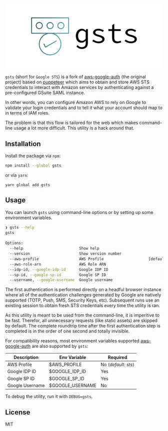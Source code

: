 ![gsts](images/logo/cover.png)

`gsts` (short for `Google STS`) is a fork of [aws-google-auth](https://github.com/cevoaustralia/aws-google-auth) (the original project) based on [puppeteer](https://pptr.dev) which aims to obtain and store AWS STS credentials to interact with Amazon services by authenticating against a pre-configured GSuite SAML instance.

In other words, you can configure Amazon AWS to rely on Google to validate your login credentials and to tell it what your account should map to in terms of IAM roles.

The problem is that this flow is tailored for the web which makes command-line usage a lot more difficult. This utility is a hack around that.

## Installation

Install the package via `npm`:

```sh
npm install --global gsts
```

or via `yarn`:

```
yarn global add gsts
```

## Usage

You can launch `gsts` using command-line options or by setting up some environment variables.

```sh
❯ gsts --help
gsts

Options:
  --help                         Show help                             [boolean]
  --version                      Show version number                   [boolean]
  --aws-profile                  AWS Profile                    [default: "sts"]
  --aws-role-arn                 AWS Role ARN
  --idp-id, --google-idp-id      Google IDP ID                        [required]
  --sp-id, --google-sp-id        Google SP ID                         [required]
  --username, --google-username  Google username
```

The first authentication is performed directly on a headful browser instance where all of the authentication challenges generated by Google are natively supported (TOTP, Push, SMS, Security Keys, etc). Subsequent runs use an existing session to obtain fresh STS credentials every time the utility is ran.

As this utility is meant to be used from the command-line, it is imperitive to be fast. Therefor, all unnecessary requests (like static assets) are skipped by default. The complete roundtrip time after the first authentication step is completed is in the order of one second and totally invisible.

For compatibility reasons, most environment variables supported [aws-google-auth](https://github.com/cevoaustralia/aws-google-auth) are also supported by `gsts`:

| Description | Env Variable | Required |
|-------------|-----------|------------|
| AWS Profile | $AWS_PROFILE | No (_default: sts_)
| Google IDP ID | $GOOGLE_IDP_ID | Yes |
| Google SP ID | $GOOGLE_SP_ID | Yes |
| Google Username | $GOOGLE_USERNAME | No |

To debug the utility, run it with `DEBUG=gsts`.

## License

MIT
